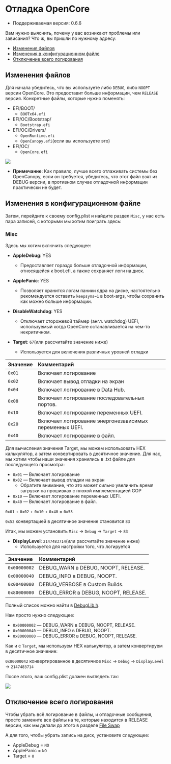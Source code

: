 # Отладка OpenCore

* Поддерживаемая версия: 0.6.6

Вам нужно выяснить, почему у вас возникают проблемы или зависания? Что ж, вы пришли по нужному адресу:

* [Изменения файлов](#изменения-фаилов)
* [Изменения в конфигурационном файле](#изменения-в-конфигурационном-фаиле)
* [Отключение всего логирования](#отключение-всего-логирования)

## Изменения файлов

Для начала убедитесь, что вы используете либо `DEBUG`, либо `NOOPT` версии OpenCore. Это предоставит больше информации, чем `RELEASE` версия. Конкретные файлы, которые нужно поменять:

* EFI/BOOT/
  * `BOOTx64.efi`
* EFI/OC/Bootstrap/
  * `Bootstrap.efi`
* EFI/OC/Drivers/
  * `OpenRuntime.efi`
  * `OpenCanopy.efi`(если вы используете это)
* EFI/OC/
  * `OpenCore.efi`

![](../../img/troubleshooting/debug-md/replace.png)

* **Примечание**: Как правило, лучше всего отлаживать системы без OpenCanopy, если он требуется, убедитесь, что этот файл взят из DEBUG версии, в противном случае отладочной информации практически не будет.

## Изменения в конфигурационном файле

Затем, перейдите к своему config.plist и найдите раздел `Misc`, у нас есть пара записей, с которыми мы хотим поиграть здесь:

### Misc

Здесь мы хотим включить следующее:

* **AppleDebug**: YES
  * Предоставляет гораздо больше отладочной информации, относящейся к boot.efi, а также сохраняет логи на диск.

* **ApplePanic**: YES
  * Позволяет хранится логам паники ядра на диске, настоятельно рекомендуется оставить `keepsyms=1` в boot-args, чтобы сохранить как можно больше информации.

* **DisableWatchdog**: YES
  * Отключает сторожевой таймер (англ. watchdog) UEFI, используемый когда OpenCore останавливается на чем-то некритичном.

* **Target**: `67`(или рассчитайте значение ниже)
  * Используется для включения различных уровней отладки

| Значение | Комментарий |
| :--- | :--- |
| `0x01` | Включает логирование |
| `0x02` | Включает вывод отладки на экран |
| `0x04` | Включает логирование в Data Hub. |
| `0x08` | Включает логирование последовательных портов. |
| `0x10` | Включает логирование переменных UEFI. |
| `0x20` | Включает логирование энергонезависимых переменных UEFI. |
| `0x40` | Включает логирование в файл. |

Для вычисления значения Target, мы можем использовать HEX калькулятор, а затем конвертировать в десятичное значение. Для нас, мы хотим чтобы наши значения хранились в .txt файле для последующего просмотра:

* `0x01` — Включает логирование
* `0x02` — Включает вывод отладки на экран
  * Обратите внимание, что это может сильно увеличить время загрузки на прошивках с плохой имплементацией GOP
* `0x10` — Включает логирование переменных UEFI.
* `0x40` — Включает логирование в файл.

`0x01` + `0x02` + `0x10` + `0x40` = `0x53`

`0x53` конвертацией в десятичное значение становится `83`

Итак, мы можем установить `Misc` -> `Debug` -> `Target` -> `83`

* **DisplayLevel**: `2147483714`(или рассчитайте значение ниже)
  * Используется для настройки того, что логируется

| Значение | Комментарий |
| :--- | :--- |
| `0x00000002` | DEBUG_WARN в DEBUG, NOOPT, RELEASE. |
| `0x00000040` | DEBUG_INFO в DEBUG, NOOPT. |
| `0x00400000` | DEBUG_VERBOSE в Custom Builds. |
| `0x80000000` | DEBUG_ERROR в DEBUG, NOOPT, RELEASE. |

  Полный список можно найти в [DebugLib.h](https://github.com/tianocore/edk2/blob/UDK2018/MdePkg/Include/Library/DebugLib.h).

Нам просто нужно следующее:

* `0x00000002` — DEBUG_WARN в DEBUG, NOOPT, RELEASE.
* `0x00000040` — DEBUG_INFO в DEBUG, NOOPT.
* `0x80000000` — DEBUG_ERROR в DEBUG, NOOPT, RELEASE.

Как и с `Target`, мы используем HEX калькулятор, а затем конвертируем в десятичное значение:

`0x80000042` конвертированное в десятичное `Misc` -> `Debug` -> `DisplayLevel` -> `2147483714`

После этого, ваш config.plist должен выглядеть так:

![](../../img/troubleshooting/debug-md/debug.png)

## Отключение всего логирования

Чтобы убрать всё логирование в файлы, и отладочные сообщения, просто замените все файлы на те, которые находится в RELEASE версии, как мы делали до этого в разделе [File Swap](#file-swap)

А для того, чтобы убрать запись на диск, установите следующее:

* AppleDebug = `NO`
* ApplePanic = `NO`
* Target = `0`
